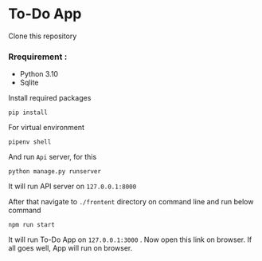 # To-Do App

Clone this repository

### Rrequirement :

+ Python 3.10
+ Sqlite

Install required packages

```
pip install
```
For virtual environment
```
pipenv shell
```
And run `Api` server, for this

```
python manage.py runserver
```
It will run API server on `127.0.0.1:8000`

After that navigate to `./frontent` directory on command line and run below command
```
npm run start
```

It will run To-Do App on `127.0.0.1:3000` . Now open this link on browser. If all goes well, App will run on browser.
